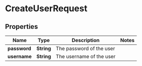 
# CreateUserRequest

## Properties
Name | Type | Description | Notes
------------ | ------------- | ------------- | -------------
**password** | **String** | The password of the user | 
**username** | **String** | The username of the user | 



